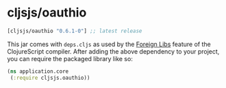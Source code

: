 # cljsjs/oauthio

[](dependency)
```clojure
[cljsjs/oauthio "0.6.1-0"] ;; latest release
```
[](/dependency)

This jar comes with `deps.cljs` as used by the [Foreign Libs][flibs]
feature
of the ClojureScript compiler. After adding the above dependency to
your project, you can require the packaged library like so:

```clojure
(ns application.core
 (:require cljsjs.oauthio))
```

[flibs]: https://clojurescript.org/reference/packaging-foreign-deps
